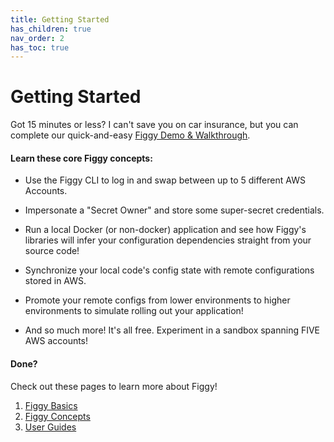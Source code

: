 ```yaml
---
title: Getting Started
has_children: true
nav_order: 2
has_toc: true
---
```



# Getting Started

Got 15 minutes or less? I can't save you on car insurance, but you can complete our quick-and-easy [Figgy Demo & Walkthrough](https://github.com/figtools/figgy.python-reference). 

#### Learn these core Figgy concepts:
- Use the Figgy CLI to log in and swap between up to 5 different AWS Accounts.

- Impersonate a "Secret Owner" and store some super-secret credentials. 

- Run a local Docker (or non-docker) application and see how Figgy's libraries will infer your 
configuration dependencies straight from your source code!

- Synchronize your local code's config state with remote configurations stored in AWS.

- Promote your remote configs from lower environments to higher environments to simulate rolling out your application!

- And so much more! It's all free. Experiment in a sandbox spanning FIVE AWS accounts!

#### Done?


Check out these pages to learn more about Figgy!
1. [Figgy Basics](/docs/getting-started/basics.html)
1. [Figgy Concepts](/docs/getting-started/concepts.html)
1. [User Guides](/docs/user-guides/index.html)